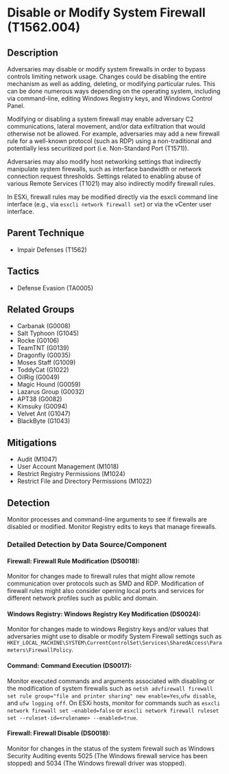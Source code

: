 # Disable or Modify System Firewall (T1562.004)

## Description
Adversaries may disable or modify system firewalls in order to bypass controls limiting network usage. Changes could be disabling the entire mechanism as well as adding, deleting, or modifying particular rules. This can be done numerous ways depending on the operating system, including via command-line, editing Windows Registry keys, and Windows Control Panel.

Modifying or disabling a system firewall may enable adversary C2 communications, lateral movement, and/or data exfiltration that would otherwise not be allowed. For example, adversaries may add a new firewall rule for a well-known protocol (such as RDP) using a non-traditional and potentially less securitized port (i.e. Non-Standard Port (T1571)).

Adversaries may also modify host networking settings that indirectly manipulate system firewalls, such as interface bandwidth or network connection request thresholds. Settings related to enabling abuse of various Remote Services (T1021) may also indirectly modify firewall rules.

In ESXi, firewall rules may be modified directly via the esxcli command line interface (e.g., via `esxcli network firewall set`) or via the vCenter user interface.

## Parent Technique
- Impair Defenses (T1562)

## Tactics
- Defense Evasion (TA0005)

## Related Groups
- Carbanak (G0008)
- Salt Typhoon (G1045)
- Rocke (G0106)
- TeamTNT (G0139)
- Dragonfly (G0035)
- Moses Staff (G1009)
- ToddyCat (G1022)
- OilRig (G0049)
- Magic Hound (G0059)
- Lazarus Group (G0032)
- APT38 (G0082)
- Kimsuky (G0094)
- Velvet Ant (G1047)
- BlackByte (G1043)

## Mitigations
- Audit (M1047)
- User Account Management (M1018)
- Restrict Registry Permissions (M1024)
- Restrict File and Directory Permissions (M1022)

## Detection
Monitor processes and command-line arguments to see if firewalls are disabled or modified. Monitor Registry edits to keys that manage firewalls.

### Detailed Detection by Data Source/Component
#### Firewall: Firewall Rule Modification (DS0018): 
Monitor for changes made to firewall rules that might allow remote communication over protocols such as SMD and RDP. Modification of firewall rules might also consider opening local ports and services for different network profiles such as public and domain.

#### Windows Registry: Windows Registry Key Modification (DS0024): 
Monitor for changes made to windows Registry keys and/or values that adversaries might use to disable or modify System Firewall settings such as `HKEY_LOCAL_MACHINE\SYSTEM\CurrentControlSet\Services\SharedAccess\Parameters\FirewallPolicy`.

#### Command: Command Execution (DS0017): 
Monitor executed commands and arguments associated with disabling or the modification of system firewalls such as ```netsh advfirewall firewall set rule group="file and printer sharing" new enable=Yes```,```ufw disable```, and ```ufw logging off```. On ESXi hosts, monitor for commands such as `esxcli network firewall set –enabled=false` or `esxcli network firewall ruleset set --ruleset-id=<rulename> --enabled=true`.


#### Firewall: Firewall Disable (DS0018): 
Monitor for changes in the status of the system firewall such as Windows Security Auditing events 5025 (The Windows firewall service has been stopped) and 5034 (The Windows firewall driver was stopped).

